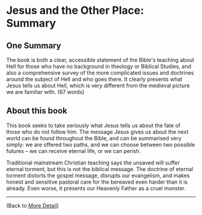 # Jesus and the Other Place: Summary

## One Summary

The book is both a clear, accessible statement of the Bible's teaching 
about Hell for those who have no background in theology or Biblical Studies, 
and also a comprehensive survey of the more complicated issues and doctrines 
around the subject of Hell and who goes there.  It clearly presents what 
Jesus tells us about Hell, which is very different from the medieval picture 
we are familiar with.
(67 words)

## About this book

This book seeks to take seriously what Jesus tells us about the fate of those who do not follow him. The message Jesus gives us about the next world can be found throughout the Bible, and can be summarised very simply: we are offered two paths, and we can choose between two possible futures – we can receive eternal life, or we can perish.

Traditional mainstream Christian teaching says the unsaved will suffer eternal torment, but this is not the biblical message. The doctrine of eternal torment distorts the gospel message, disrupts our evangelism, and makes honest and sensitive pastoral care for the bereaved even harder than it is already. Even worse, it presents our Heavenly Father as a cruel monster.

---

(Back to [More Detail](Detail.md))
